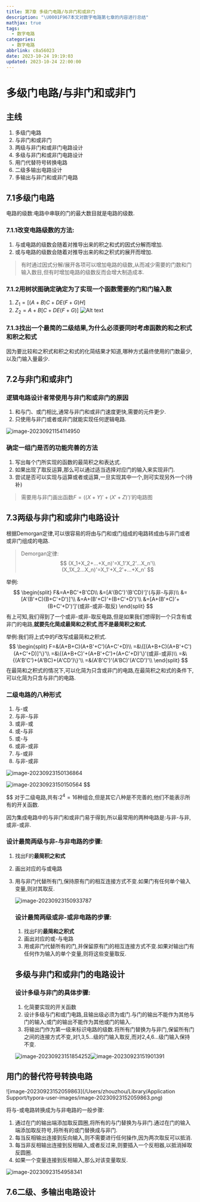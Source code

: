 ```yaml
---
title: 第7章 多级门电路/与非门和或非门
description: "\U0001F967本文对数字电路第七章的内容进行总结"
mathjax: true
tags:
  - 数字电路
categories:
  - 数字电路
abbrlink: c8a56023
date: 2023-10-24 19:19:03
updated: 2023-10-24 22:00:00
---
```

# 多级门电路/与非门和或非门

## 主线

1. 多级门电路
2. 与非门和或非门
3. 两级与非门和或非门电路设计
4. 多级与非门和或非门电路设计
5. 用门代替符号转换电路
6. 二级多输出电路设计
7. 多输出与非门和或非门电路

## 7.1多级门电路

电路的级数:电路中串联的门的最大数目就是电路的级数.

### 7.1.1改变电路级数的方法:

1. 与或电路的级数会随着对推导出来的积之和式的因式分解而增加.
2. 或与电路的级数会随着对推导出来的和之积式的展开而增加.

> 有时通过因式分解/展开各项可以增加电路的级数,从而减少需要的门数和门输入数目,但有时增加电路的级数反而会增大制造成本.

### 7.1.2用树状图确定确定为了实现一个函数需要的门和门输入数

1. $Z_1=[(A+B)C+DE(F+G)H]$
2. $Z_2=A+B[C+DE(F+G)]$
   ![Alt text](http://hitszzhou.oss-cn-shenzhen.aliyuncs.com/assets/image.png)

### 7.1.3找出一个最简的二级结果,为什么必须要同时考虑函数的和之积式和积之和式

因为要比较和之积式和积之和式的化简结果才知道,哪种方式最终使用的门数最少,以及门输入量最少.

## 7.2与非门和或非门

### 逻辑电路设计者常使用与非门和或非门的原因

1. 和与门、或门相比,通常与非门和或非门速度更快,需要的元件更少.
2. 只使用与非门或者或非门就能实现任何逻辑电路.

![image-20230921154114950](http://hitszzhou.oss-cn-shenzhen.aliyuncs.com/assets/image-20230921154114950.png)

### 确定一组门是否的功能完善的方法

1. 写出每个门所实现的函数的最简积之和表达式.
2. 如果出现了取反运算,那么可以通过适当选择对应门的输入来实现非门.
3. 尝试是否可以实现与运算或者或运算,一旦实现其中一个,则可实现另外一个(待补)

> 需要用与非门画出函数$F=((X+Y)'+(X'+Z)')'$的电路图

## 7.3两级与非门和或非门电路设计

根据Demorgan定律,可以很容易的将由与门和或门组成的电路转成由与非门或者或非门组成的电路.

> Demorgan定律:
> $$
> (X_1+X_2+...+X_n)'=X_1'X_2'...X_n'\\
> (X_1X_2...X_n)'=X_1'+X_2'+...+X_n'
> $$

举例:
$$
\begin{split}
F&=A+BC'+B'CD\\
&=[A'(BC')'(B'CD)']'(与非-与非)\\
&=[A'(B'+C)(B+C'+D')]'\\
&=A+(B'+C)'+(B+C'+D')'\\
&=[A+(B'+C)'+(B+C'+D')']'(或非-或非-取反)
\end{split}
$$
有上可知,我们得到了一个或非-或非-取反电路,但是如果我们想得到一个只含有或非门的电路,**就要先化简成最简和之积式**,**而不是最简积之和式**.

举例:我们将上式中的$F$改写成最简和之积式.
$$
\begin{split}
F=&(A+B+C)(A+B'+C')(A+C'+D)\\
=&\{[(A+B+C)(A+B'+C')(A+C'+D)]'\}'\\
=&\{(A+B+C)'+(A+B'+C')+(A+C'+D)'\}'(或非-或非)\\
=&\{(A'B'C')+(A'BC)+(A'CD')\}'\\
=&(A'B'C')'(A'BC)'(A'CD')'\\
\end{split}
$$
在最简和之积式的情况下,可以化简为只含或非门的电路,在最简积之和式的条件下,可以化简为只含与非门的电路.

### 二级电路的八种形式

1. 与-或
2. 与非-与非
3. 或非-或
4. 或-与非
5. 或-与
6. 或非-或非
7. 与-或非
8. 与非-或非

![image-20230923150136864](http://hitszzhou.oss-cn-shenzhen.aliyuncs.com/assets/image-20230923150136864.png)

![image-20230923150150564](http://hitszzhou.oss-cn-shenzhen.aliyuncs.com/assets/image-20230923150150564.png)
$$

$$
对于二级电路,共有:$2^4=16$种组合,但是其它八种是不完善的,他们不能表示所有的开关函数.



因为集成电路中的与非门和或非门易于得到,所以最常用的两种电路是:与非-与非,或非-或非.

### 设计最简两级与非-与非电路的步骤:

1. 找出F的**最简积之和式**

2. 画出对应的与或电路

3. 用与非门代替所有门,保持原有门的相互连接方式不变.如果门有任何单个输入变量,则对其取反.

   ![image-20230923150933787](http://hitszzhou.oss-cn-shenzhen.aliyuncs.com/assets/image-20230923150933787.png)

   ### 设计最简两级或非-或非电路的步骤:

   1. 找出F的**最简和之积式**
   2. 画出对应的或-与电路
   3. 用或非门代替所有的门,并保留原有门的相互连接方式不变.如果对输出门有任何作为输入的单个变量,则将这些变量取反.

   ## 多级与非门和或非门的电路设计

   ### 设计多级**与非门**的具体步骤:

   1. 化简要实现的开关函数
   2. 设计多级与门和或门电路,且输出级必须为或门.与门的输出不能作为其他与门的输入;或门的输出不能作为其他或门的输入.
   3. 将输出门作为第一级来标识电路的级数.将所有门替换为与非门,保留所有门之间的连接方式不变,对1,3,5…级的门输入取反,而对2,4,6…级门输入保持不变.

   ![image-20230923151854252](http://hitszzhou.oss-cn-shenzhen.aliyuncs.com/assets/image-20230923151854252.png)![image-20230923151901391](http://hitszzhou.oss-cn-shenzhen.aliyuncs.com/assets/image-20230923151901391.png)

## 用门的替代符号转换电路

![image-20230923152059863](/Users/zhouzhou/Library/Application Support/typora-user-images/image-20230923152059863.png)

将与-或电路转换成为与非电路的一般步骤:

1. 通过在门的输出端添加取反圆圈,将所有的与门替换为与非门.通过在门的输入端添加取反符号,将所有的或门替换成与非门.
2. 每当反相输出连接到反向输入,则不需要进行任何操作,因为两次取反可以抵消.
3. 每当非反相输出连接到反相输入,或者反过来,则要插入一个反相器,以抵消掉取反圆圈.
4. 如果一个变量连接到反相输入,那么对该变量取反.

![image-20230923154958341](http://hitszzhou.oss-cn-shenzhen.aliyuncs.com/assets/image-20230923154958341.png)

## 7.6二级、多输出电路设计

